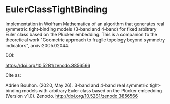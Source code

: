 # EulerClassTightBinding
Implementation in Wolfram Mathematica of an algorithm 
that generates real symmetric tight-binding models (3-band and 4-band) 
for fixed arbitrary Euler class based on the Plücker embedding. 
This is a companion to the theoretical work 
"Geometric approach to fragile topology beyond symmetry indicators", arxiv:2005.02044.

DOI:

https://doi.org/10.5281/zenodo.3856566


Cite as:

Adrien Bouhon. (2020, May 26). 3-band and 4-band real symmetric tight-binding models with arbitrary Euler class based on the Plücker embedding (Version v1.0). Zenodo. http://doi.org/10.5281/zenodo.3856566
